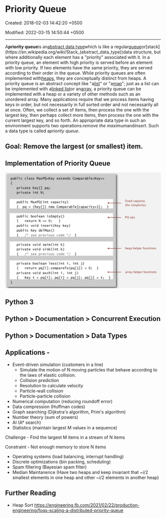 # Priority Queue

Created: 2018-02-03 14:42:20 +0500

Modified: 2022-03-15 14:50:44 +0500

---

A**priority queue**is an[abstract data type](https://en.wikipedia.org/wiki/Abstract_data_type)which is like a regular[queue](https://en.wikipedia.org/wiki/Queue_(abstract_data_type))or[stack](https://en.wikipedia.org/wiki/Stack_(abstract_data_type))data structure, but where additionally each element has a "priority" associated with it. In a priority queue, an element with high priority is served before an element with low priority. If two elements have the same priority, they are served according to their order in the queue.
While priority queues are often implemented with[heaps](https://en.wikipedia.org/wiki/Heap_(data_structure)), they are conceptually distinct from heaps. A priority queue is an abstract concept like "a[list](https://en.wikipedia.org/wiki/List_(abstract_data_type))" or "a[map](https://en.wikipedia.org/wiki/Associative_array)"; just as a list can be implemented with a[linked list](https://en.wikipedia.org/wiki/Linked_list)or an[array](https://en.wikipedia.org/wiki/Array_data_structure), a priority queue can be implemented with a heap or a variety of other methods such as an unordered array.
Many applications require that we process items having keys in order, but not necessarily in full sorted order and not necessarily all at once. Often, we collect a set of items, then process the one with the largest key, then perhaps collect more items, then process the one with the current largest key, and so forth. An appropriate data type in such an environment supports two operations:*remove the maximum*and*insert*. Such a data type is called a*priority queue*.
## Goal: Remove the largest (or smallest) item.
## Implementation of Priority Queue

![public](media/Priority-Queue-image1.png)

## Python 3

## Python > Documentation > Concurrent Execution

## Python > Documentation > Data Types
## Applications -
-   Event-driven simulation (customers in a line)
    -   Simulate the motion of N moving particles that behave according to the laws of elastic collision.
    -   Collision prediction
    -   Resolution to calculate velocity
    -   Particle-wall collision
    -   Particle-particle collision
-   Numerical computation (reducing roundoff error)
-   Data compression (Huffman codes)
-   Graph searching (Dijkstra's algorithm, Prim's algorithm)
-   Number theory (sum of powers)
-   AI (A* search)
-   Statistics (maintain largest M values in a sequence)

Challenge - Find the largest M items in a stream of N items

Constraint - Not enough memory to store N items
-   Operating systems (load balancing, interrupt handling)
-   Discrete optimizations (bin packing, scheduling)
-   Spam filtering (Bayesian spam filter)
-   Median Maintanence (Have two heaps and keep invariant that ~i/2 smallest elements in one heap and other ~i/2 elements in another heap)
## Further Reading
-   Heap Sort
<https://engineering.fb.com/2021/02/22/production-engineering/foqs-scaling-a-distributed-priority-queue>
